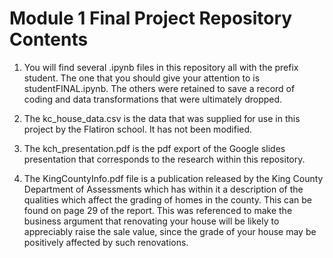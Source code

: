 # Module 1 Final Project Repository Contents

1. You will find several .ipynb files in this repository all with the prefix student. The one that you should give your attention to is studentFINAL.ipynb. The others were retained to save a record of coding and data transformations that were ultimately dropped.

2. The kc_house_data.csv is the data that was supplied for use in this project by the Flatiron school. It has not been modified.

3. The kch_presentation.pdf is the pdf export of the Google slides presentation that corresponds to the research within this repository.

4. The KingCountyInfo.pdf file is a publication released by the King County Department of Assessments which has within it a description of the qualities which affect the grading of homes in the county. This can be found on page 29 of the report. This was referenced to make the business argument that renovating your house will be likely to appreciably raise the sale value, since the grade of your house may be positively affected by such renovations.